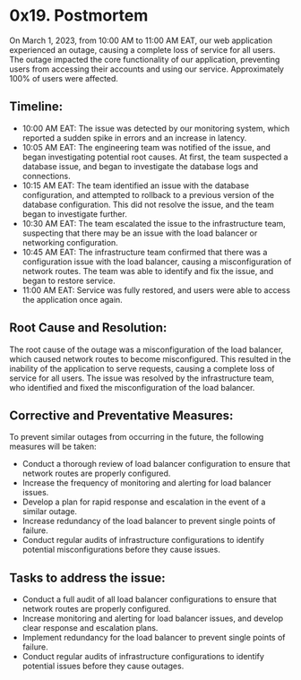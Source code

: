 # 0x19. Postmortem

On March 1, 2023, from 10:00 AM to 11:00 AM EAT, our web application experienced an outage, causing a complete loss of service for all users. The outage impacted the core functionality of our application, preventing users from accessing their accounts and using our service. Approximately 100% of users were affected.

## Timeline:

- 10:00 AM EAT: The issue was detected by our monitoring system, which reported a sudden spike in errors and an increase in latency.
- 10:05 AM EAT: The engineering team was notified of the issue, and began investigating potential root causes. At first, the team suspected a database issue, and began to investigate the database logs and connections.
- 10:15 AM EAT: The team identified an issue with the database configuration, and attempted to rollback to a previous version of the database configuration. This did not resolve the issue, and the team began to investigate further.
- 10:30 AM EAT: The team escalated the issue to the infrastructure team, suspecting that there may be an issue with the load balancer or networking configuration.
- 10:45 AM EAT: The infrastructure team confirmed that there was a configuration issue with the load balancer, causing a misconfiguration of network routes. The team was able to identify and fix the issue, and began to restore service.
- 11:00 AM EAT: Service was fully restored, and users were able to access the application once again.

## Root Cause and Resolution:

The root cause of the outage was a misconfiguration of the load balancer, which caused network routes to become misconfigured. This resulted in the inability of the application to serve requests, causing a complete loss of service for all users. The issue was resolved by the infrastructure team, who identified and fixed the misconfiguration of the load balancer.

## Corrective and Preventative Measures:

To prevent similar outages from occurring in the future, the following measures will be taken:

- Conduct a thorough review of load balancer configuration to ensure that network routes are properly configured.
- Increase the frequency of monitoring and alerting for load balancer issues.
- Develop a plan for rapid response and escalation in the event of a similar outage.
- Increase redundancy of the load balancer to prevent single points of failure.
- Conduct regular audits of infrastructure configurations to identify potential misconfigurations before they cause issues.

## Tasks to address the issue:

- Conduct a full audit of all load balancer configurations to ensure that network routes are properly configured.
- Increase monitoring and alerting for load balancer issues, and develop clear response and escalation plans.
- Implement redundancy for the load balancer to prevent single points of failure.
- Conduct regular audits of infrastructure configurations to identify potential issues before they cause outages.
